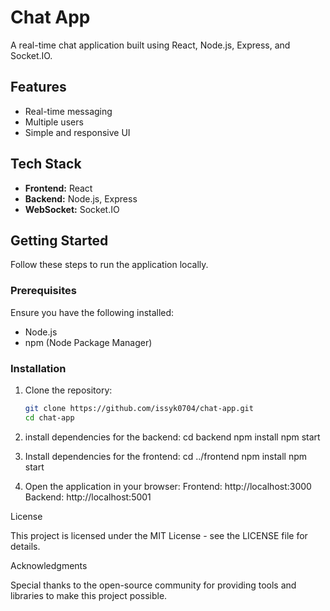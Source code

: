 # Chat App

A real-time chat application built using React, Node.js, Express, and Socket.IO.

## Features

- Real-time messaging
- Multiple users
- Simple and responsive UI

## Tech Stack

- **Frontend:** React
- **Backend:** Node.js, Express
- **WebSocket:** Socket.IO

## Getting Started

Follow these steps to run the application locally.

### Prerequisites

Ensure you have the following installed:
- Node.js
- npm (Node Package Manager)

### Installation

1. Clone the repository:
   ```bash
   git clone https://github.com/issyk0704/chat-app.git
   cd chat-app

2. install dependencies for the backend:
cd backend
npm install
npm start

3. Install dependencies for the frontend:
cd ../frontend
npm install
npm start

4. Open the application in your browser:
Frontend: http://localhost:3000
Backend: http://localhost:5001

License

This project is licensed under the MIT License - see the LICENSE file for details.

Acknowledgments

Special thanks to the open-source community for providing tools and libraries to make this project possible.

